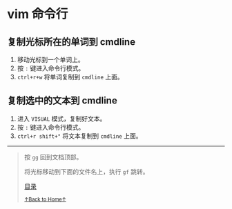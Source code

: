 # vim 命令行

## 复制光标所在的单词到 cmdline

1. 移动光标到一个单词上。
2. 按 `:` 键进入命令行模式。
3. `ctrl+r+w` 将单词复制到 `cmdline` 上面。

## 复制选中的文本到 cmdline

1. 进入 `VISUAL` 模式，复制好文本。
2. 按 `:` 键进入命令行模式。
3. `ctrl+r shift+"` 将文本复制到 `cmdline` 上面。

* * *

> 按 `gg` 回到文档顶部。
>
> 将光标移动到下面的文件名上，执行 `gf` 跳转。
>
> [目录](README.md)
>
> <a href='https://github.com/MDGSF/MyVim'><small>↑Back to Home↑</small></a>

